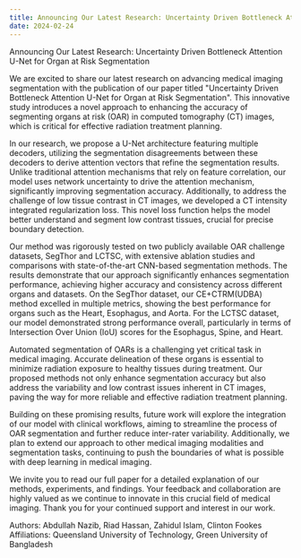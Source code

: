 ```yaml
---
title: Announcing Our Latest Research: Uncertainty Driven Bottleneck Attention U-Net for Organ at Risk Segmentation
date: 2024-02-24
---
```


Announcing Our Latest Research: Uncertainty Driven Bottleneck Attention U-Net for Organ at Risk Segmentation

<!--more-->

We are excited to share our latest research on advancing medical imaging segmentation with the publication of our paper titled "Uncertainty Driven Bottleneck Attention U-Net for Organ at Risk Segmentation". This innovative study introduces a novel approach to enhancing the accuracy of segmenting organs at risk (OAR) in computed tomography (CT) images, which is critical for effective radiation treatment planning.

In our research, we propose a U-Net architecture featuring multiple decoders, utilizing the segmentation disagreements between these decoders to derive attention vectors that refine the segmentation results. Unlike traditional attention mechanisms that rely on feature correlation, our model uses network uncertainty to drive the attention mechanism, significantly improving segmentation accuracy. Additionally, to address the challenge of low tissue contrast in CT images, we developed a CT intensity integrated regularization loss. This novel loss function helps the model better understand and segment low contrast tissues, crucial for precise boundary detection.

Our method was rigorously tested on two publicly available OAR challenge datasets, SegThor and LCTSC, with extensive ablation studies and comparisons with state-of-the-art CNN-based segmentation methods. The results demonstrate that our approach significantly enhances segmentation performance, achieving higher accuracy and consistency across different organs and datasets. On the SegThor dataset, our CE+CTRM(UDBA) method excelled in multiple metrics, showing the best performance for organs such as the Heart, Esophagus, and Aorta. For the LCTSC dataset, our model demonstrated strong performance overall, particularly in terms of Intersection Over Union (IoU) scores for the Esophagus, Spine, and Heart.

Automated segmentation of OARs is a challenging yet critical task in medical imaging. Accurate delineation of these organs is essential to minimize radiation exposure to healthy tissues during treatment. Our proposed methods not only enhance segmentation accuracy but also address the variability and low contrast issues inherent in CT images, paving the way for more reliable and effective radiation treatment planning.

Building on these promising results, future work will explore the integration of our model with clinical workflows, aiming to streamline the process of OAR segmentation and further reduce inter-rater variability. Additionally, we plan to extend our approach to other medical imaging modalities and segmentation tasks, continuing to push the boundaries of what is possible with deep learning in medical imaging.

We invite you to read our full paper for a detailed explanation of our methods, experiments, and findings. Your feedback and collaboration are highly valued as we continue to innovate in this crucial field of medical imaging.
Thank you for your continued support and interest in our work.

Authors: Abdullah Nazib, Riad Hassan, Zahidul Islam, Clinton Fookes
Affiliations: Queensland University of Technology, Green University of Bangladesh
